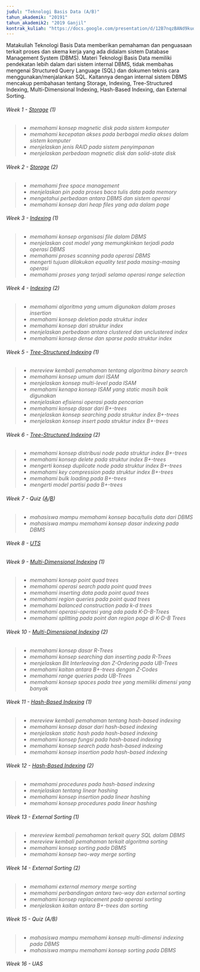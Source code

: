 ```yaml
---
judul: "Teknologi Basis Data (A/B)"
tahun_akademik: "20191"
tahun_akademik2: "2019 Ganjil"
kontrak_kuliah: "https://docs.google.com/presentation/d/12B7nqzBANd9kuoQvt5sX9odd4Hgo7gbJJjwEstlD4Yg/edit?usp=sharing"
---
```


Matakuliah Teknologi Basis Data memberikan pemahaman dan penguasaan terkait proses dan skema kerja yang ada didalam sistem Database Management System (DBMS). Materi Teknologi Basis Data memiliki pendekatan lebih dalam dari sistem internal DBMS, tidak membahas mengenai Structured Query Language (SQL) dan dokumen teknis cara menggunakan/menjalankan SQL. Kaitannya dengan internal sistem DBMS mencakup pembahasan tentang Storage, Indexing, Tree-Structured Indexing, Multi-Dimensional Indexing, Hash-Based Indexing, dan External Sorting.

###### Week 1 - [Storage](https://docs.google.com/presentation/d/1zdPUK0oRs7aop4Kn-QQTnYZOemg-HjF_Hrjk6baZ-rg/edit?usp=sharing) (1)
>-	_memahami  konsep magnetic disk pada sistem komputer_
>-  _memahami kecepatan akses pada berbagai media akses dalam sistem komputer_
>-	_menjelaskan jenis RAID pada sistem penyimpanan_
>-	_menjelaskan perbedaan magnetic disk dan solid-state disk_

###### Week 2 - [Storage](https://docs.google.com/presentation/d/1zdPUK0oRs7aop4Kn-QQTnYZOemg-HjF_Hrjk6baZ-rg/edit?usp=sharing) (2)
>-	_memahami free space management_
>-	_menjelaskan pin pada proses baca tulis data pada memory_
>-	_mengetahui perbedaan antara DBMS dan sistem operasi_
>-	_memahami konsep dari heap files yang ada dalam page_

###### Week 3 - [Indexing](https://docs.google.com/presentation/d/1O7oxF0CwPjpBiijjLOrj2qx9eb8hwanP1gqmOMFeRYo/edit?usp=sharing) (1)
>-	_memahami konsep organisasi file dalam DBMS_
>-	_menjelaskan cost model yang memungkinkan terjadi pada operasi DBMS_
>-	_memahami proses scanning pada operasi DBMS_
>-	_mengerti tujuan dilakukan equality test pada masing-masing operasi_
>-	_memahami proses yang terjadi selama operasi range selection_

###### Week 4 - [Indexing](https://docs.google.com/presentation/d/1O7oxF0CwPjpBiijjLOrj2qx9eb8hwanP1gqmOMFeRYo/edit?usp=sharing) (2)
>-	_memahami algoritma yang umum digunakan dalam proses insertion_
>-	_memahami konsep deletion pada struktur index_
>-	_memahami konsep dari struktur index_
>-	_menjelaskan perbedaan antara clustered dan unclustered index_
>-	_memahami konsep dense dan sparse pada struktur index_

###### Week 5 - [Tree-Structured Indexing](https://docs.google.com/presentation/d/1uUQhF7oAS2HYQcFR8bzeo5tk2SbaEV6ntVJ9ne_H2ek/edit?usp=sharing) (1)
>-	_mereview kembali pemahaman tentang algoritma binary search_
>-	_memahami konsep umum dari ISAM_
>-	_menjelaskan konsep multi-level pada ISAM_
>-	_memahami kenapa konsep ISAM yang static masih baik digunakan_
>-	_menjelaskan efisiensi operasi pada pencarian_
>-	_memahami konsep dasar dari B+-trees_
>-	_menjelaskan konsep searching pada struktur index B+-trees_
>-	_menjelaskan konsep insert pada struktur index B+-trees_

###### Week 6 - [Tree-Structured Indexing](https://docs.google.com/presentation/d/1uUQhF7oAS2HYQcFR8bzeo5tk2SbaEV6ntVJ9ne_H2ek/edit?usp=sharing) (2)
>-	_memahami konsep distribusi node pada struktur index B+-trees_
>-	_memahami konsep delete pada struktur index B+-trees_
>-	_mengerti konsep duplicate node pada struktur index B+-trees_
>-	_memahami key compression pada struktur index B+-trees_
>-	_memahami bulk loading pada B+-trees_
>-	_mengerti model partisi pada B+-trees_

###### Week 7 - Quiz ([A](https://docs.google.com/forms/d/e/1FAIpQLScjODf8uljtewZVaw7m1DxrARUtln_2JCS1p-F6fv0i3wC0Rw/viewform?usp=sf_link)/[B](https://docs.google.com/forms/d/e/1FAIpQLSdQqef2jDdYd0t2ZmPCu_Y_Nl-ioio_MhpWZaDUM86aWB6gpg/viewform?usp=sf_link))
>-	_mahasiswa mampu memahami konsep baca/tulis data dari DBMS_
>-	_mahasiswa mampu memahami konsep dasar indexing pada DBMS_

###### Week 8 - [UTS](https://docs.google.com/forms/d/e/1FAIpQLSesfUro95JBYxViChjAssMvoDXtM_-OaDiYRHsklvBnr5e-FQ/viewform?usp=sf_link)

###### Week 9 - [Multi-Dimensional Indexing](https://docs.google.com/presentation/d/1xnA_0NIjhZhdv7VSkTWFtG5LR1Zl1nAWZWh1YWcMuRE/edit?usp=sharing) (1)
>-	_memahami konsep point quad trees_
>-	_memahami operasi search pada point quad trees_
>-	_memahami inserting data pada point quad trees_
>-	_memahami region queries pada point quad trees_
>-	_memahami balanced construction pada k-d trees_
>-	_memahami operasi-operasi yang ada pada K-D-B-Trees_
>-	_memahami splitting pada point dan region page di K-D-B Trees_

###### Week 10 - [Multi-Dimensional Indexing](https://docs.google.com/presentation/d/1xnA_0NIjhZhdv7VSkTWFtG5LR1Zl1nAWZWh1YWcMuRE/edit?usp=sharing) (2)
>-	_memahami konsep dasar R-Trees_
>-	_memahami konsep searching dan inserting pada R-Trees_
>-	_menjelaskan Bit Interleaving dan Z-Ordering pada UB-Trees_
>-	_memahami kaitan antara B+-trees dengan Z-Codes_
>-	_memahami range queries pada UB-Trees_
>-	_memahami konsep spaces pada tree yang memiliki dimensi yang banyak_

###### Week 11 - [Hash-Based Indexing](https://docs.google.com/presentation/d/13wqWz4iFHp-cgSSQTMOlwmtmWqRqIg-p_BBSVmakZfY/edit?usp=sharing) (1)
>-	_mereview kembali pemahaman tentang hash-based indexing_
>-	_memahami konsep dasar dari hash-based indexing_
>-	_menjelaskan static hash pada hash-based indexing_
>-	_memahami konsep fungsi pada hash-based indexing_
>-	_memahami konsep search pada hash-based indexing_
>-	_memahami konsep insertion pada hash-based indexing_

###### Week 12 - [Hash-Based Indexing](https://docs.google.com/presentation/d/13wqWz4iFHp-cgSSQTMOlwmtmWqRqIg-p_BBSVmakZfY/edit?usp=sharing) (2)
>-	_memahami procedures pada hash-based indexing_
>-	_menjelaskan tentang linear hashing_
>-	_memahami konsep insertion pada linear hashing_
>-	_memahami konsep procedures pada linear hashing_

###### Week 13 - External Sorting (1)
>-	_mereview kembali pemahaman terkait query SQL dalam DBMS_
>-	_mereview kembali pemahaman terkait algoritma sorting_
>-	_memahami konsep sorting pada DBMS_
>-	_memahami konsep two-way merge sorting_

###### Week 14 - External Sorting (2)
>-	_memahami external memory merge sorting_
>-	_memahami perbandingan antara two-way dan external sorting_
>-	_memahami konsep replacement pada operasi sorting_
>-	_menjelaskan kaitan antara B+-trees dan sorting_

###### Week 15 - Quiz (A/B)
>-	_mahasiswa mampu memahami konsep multi-dimensi indexing pada DBMS_
>-	_mahasiswa mampu memahami konsep sorting pada DBMS_

###### Week 16 - UAS